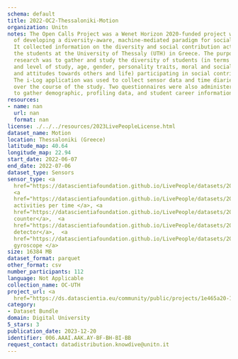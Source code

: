 ```yaml
---
schema: default
title: 2022-OC2-Thessaloniki-Motion
organization: Unitn
notes: The Open Calls Project was a Wenet Horizon 2020-funded project with the goal
  of developing a diversity-aware, machine-mediated paradigm for social interactions.
  It collected information on the diversity and social contribution activities of
  the students at the University of Thessaly (UTH) in Greece. The purpose of this
  research was to gather and study the diversity of students (in terms of subject
  and level of study, age, gender, personality traits, moral and social values, beliefs,
  and attitudes towards others and life) participating in social contribution activities.
  The i-Log application was used to collect sensor data and time diaries from participants
  over the course of the study. Two questionnaires were also administered to respondents
  to gather demographic, profiling data, and student career information.
resources:
- name: nan
  url: nan
  format: nan
license: ./../../resources/2023LivePeopleLicense.html
dataset_name: Motion
location: Thessaloniki (Greece)
latitude_map: 40.64
longitude_map: 22.94
start_date: 2022-06-07
end_date: 2022-07-06
dataset_type: Sensors
sensor_type: <a 
  href="https://datascientiafoundation.github.io/LivePeople/datasets/2022-OC2-Thessaloniki-Accelerometer%20Event/">accelerometer</a>,
  <a 
  href="https://datascientiafoundation.github.io/LivePeople/datasets/2022-OC2-Thessaloniki-Activities%20Per%20Time/">
  activities per time </a>, <a 
  href="https://datascientiafoundation.github.io/LivePeople/datasets/2022-OC2-Thessaloniki-Step%20Counter%20Event/">step
  counter</a>,  <a 
  href="https://datascientiafoundation.github.io/LivePeople/datasets/2022-OC2-Thessaloniki-Step%20Detector%20Event/">step
  detector</a>,  <a 
  href="https://datascientiafoundation.github.io/LivePeople/datasets/2022-OC2-Thessaloniki-Gyroscope%20Event/">
  gyroscope </a>
size: 16384 MB
dataset_format: parquet
other_format: csv
number_participants: 112
language: Not Applicable
collection_name: OC-UTH
project_url: <a 
  href="https://ds.datascientia.eu/community/public/projects/1e465a20-1650-42f7-88d4-d7b1b8ed6bb7">https://ds.datascientia.eu/community/public/projects/1e465a20-1650-42f7-88d4-d7b1b8ed6bb7</a>
category:
- Dataset Bundle
domain: Digital University
5_stars: 3
publication_date: 2023-12-20
identifier: 006.AAAI.AAK.AY-BF-BH-BI-BB
request_contact: datadistribution.knowdive@unitn.it
---
```


